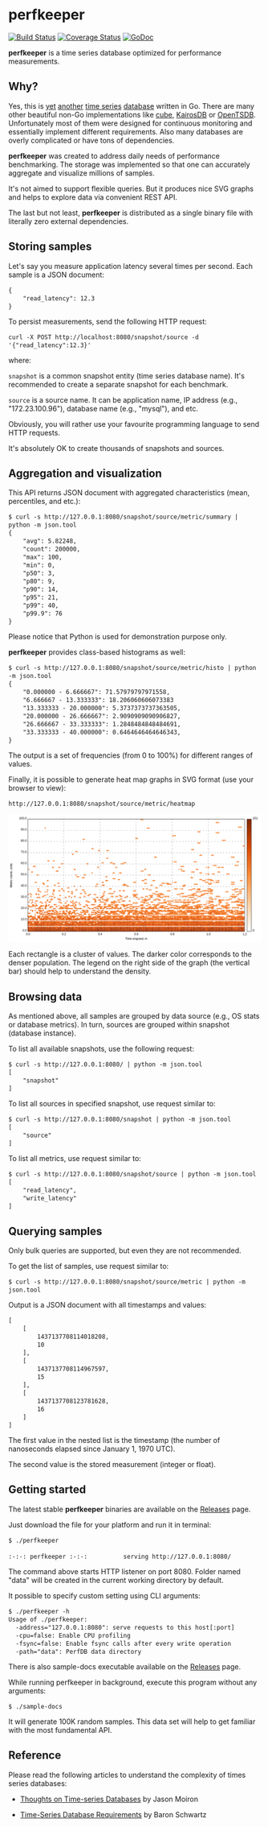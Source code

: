 perfkeeper
==========

[![Build Status](https://travis-ci.org/pavel-paulau/perfkeeper.svg?branch=master)](https://travis-ci.org/pavel-paulau/perfkeeper) [![Coverage Status](https://img.shields.io/coveralls/pavel-paulau/perfkeeper.svg)](https://coveralls.io/r/pavel-paulau/perfkeeper) [![GoDoc](https://godoc.org/github.com/pavel-paulau/perfkeeper?status.svg)](https://godoc.org/github.com/pavel-paulau/perfkeeper)

**perfkeeper** is a time series database optimized for performance measurements.

Why?
----

Yes, this is [yet](https://github.com/dustin/seriesly) [another](http://influxdb.com/) [time series](https://github.com/prometheus/prometheus) [database](https://github.com/Preetam/catena) written in Go.
There are many other beautiful non-Go implementations like [cube](https://github.com/square/cube), [KairosDB](https://github.com/kairosdb/kairosdb) or [OpenTSDB](http://opentsdb.net/).
Unfortunately most of them were designed for continuous monitoring and essentially implement different requirements.
Also many databases are overly complicated or have tons of dependencies.

**perfkeeper** was created to address daily needs of performance benchmarking.
The storage was implemented so that one can accurately aggregate and visualize millions of samples.

It's not aimed to support flexible queries. But it produces nice SVG graphs and helps to explore data via convenient REST API.

The last but not least, **perfkeeper** is distributed as a single binary file with literally zero external dependencies.

Storing samples
---------------

Let's say you measure application latency several times per second.
Each sample is a JSON document:

	{
		"read_latency": 12.3
	}

To persist measurements, send the following HTTP request:

	curl -X POST http://localhost:8080/snapshot/source -d '{"read_latency":12.3}'

where:

  `snapshot` is a common snapshot entity (time series database name). It's recommended to create a separate snapshot for each benchmark.

  `source` is a source name. It can be application name, IP address (e.g., "172.23.100.96"), database name (e.g., "mysql"), and etc.

Obviously, you will rather use your favourite programming language to send HTTP requests.

It's absolutely OK to create thousands of snapshots and sources.

Aggregation and visualization
-----------------------------

This API returns JSON document with aggregated characteristics (mean, percentiles, and etc.):

	$ curl -s http://127.0.0.1:8080/snapshot/source/metric/summary | python -m json.tool
	{
		"avg": 5.82248,
		"count": 200000,
		"max": 100,
		"min": 0,
		"p50": 3,
		"p80": 9,
		"p90": 14,
		"p95": 21,
		"p99": 40,
		"p99.9": 76
	}

Please notice that Python is used for demonstration purpose only.

**perfkeeper** provides class-based histograms as well:

	$ curl -s http://127.0.0.1:8080/snapshot/source/metric/histo | python -m json.tool
	{
		"0.000000 - 6.666667": 71.57979797971558,
		"6.666667 - 13.333333": 18.206060606073383
		"13.333333 - 20.000000": 5.3737373737363505,
		"20.000000 - 26.666667": 2.9090909090906827,
		"26.666667 - 33.333333": 1.2848484848484691,
		"33.333333 - 40.000000": 0.6464646464646343,
	}

The output is a set of frequencies (from 0 to 100%) for different ranges of values.

Finally, it is possible to generate heat map graphs in SVG format (use your browser to view):

	http://127.0.0.1:8080/snapshot/source/metric/heatmap

![](docs/heatmap.png)

Each rectangle is a cluster of values. The darker color corresponds to the denser population. 
The legend on the right side of the graph (the vertical bar) should help to understand the density.

Browsing data
-------------

As mentioned above, all samples are grouped by data source (e.g., OS stats or database metrics).
In turn, sources are grouped within snapshot (database instance).

To list all available snapshots, use the following request:

	$ curl -s http://127.0.0.1:8080/ | python -m json.tool
	[
		"snapshot"
	]

To list all sources in specified snapshot, use request similar to:

	$ curl -s http://127.0.0.1:8080/snapshot | python -m json.tool
	[
		"source"
	]

To list all metrics, use request similar to:

	$ curl -s http://127.0.0.1:8080/snapshot/source | python -m json.tool
	[
		"read_latency",
		"write_latency"
	]

Querying samples
----------------

Only bulk queries are supported, but even they are not recommended.

To get the list of samples, use request similar to:

	$ curl -s http://127.0.0.1:8080/snapshot/source/metric | python -m json.tool

Output is a JSON document with all timestamps and values:

	[
		[
			1437137708114018208,
			10
		],
		[
			1437137708114967597,
			15
		],
		[
			1437137708123781628,
			16
		]
	]

The first value in the nested list is the timestamp (the number of nanoseconds elapsed since January 1, 1970 UTC).

The second value is the stored measurement (integer or float).

Getting started
---------------

The latest stable **perfkeeper** binaries are available on the [Releases](https://github.com/pavel-paulau/perfkeeper/releases) page.

Just download the file for your platform and run it in terminal: 

	$ ./perfkeeper 

	:-:-: perfkeeper :-:-:			serving http://127.0.0.1:8080/

The command above starts HTTP listener on port 8080.
Folder named "data" will be created in the current working directory by default.

It possible to specify custom setting using CLI arguments:

	$ ./perfkeeper -h
	Usage of ./perfkeeper:
	  -address="127.0.0.1:8080": serve requests to this host[:port]
	  -cpu=false: Enable CPU profiling
	  -fsync=false: Enable fsync calls after every write operation
	  -path="data": PerfDB data directory

There is also sample-docs executable available on the [Releases](https://github.com/pavel-paulau/perfkeeper/releases) page.

While running perfkeeper in background, execute this program without any arguments:

	$ ./sample-docs

It will generate 100K random samples. This data set will help to get familiar with the most fundamental API.

Reference
---------

Please read the following articles to understand the complexity of times series databases:

- [Thoughts on Time-series Databases](http://jmoiron.net/blog/thoughts-on-timeseries-databases/) by Jason Moiron

- [Time-Series Database Requirements](http://www.xaprb.com/blog/2014/06/08/time-series-database-requirements/) by Baron Schwartz
